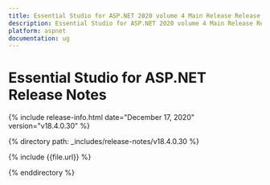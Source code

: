 ```yaml
---
title: Essential Studio for ASP.NET 2020 volume 4 Main Release Release Notes  
description: Essential Studio for ASP.NET 2020 volume 4 Main Release Release Notes  
platform: aspnet
documentation: ug
---
```


# Essential Studio for ASP.NET  Release Notes  

{% include release-info.html date="December 17, 2020"  version="v18.4.0.30" %} 


{% directory path: _includes/release-notes/v18.4.0.30 %}

{% include {{file.url}} %}

{% enddirectory %}